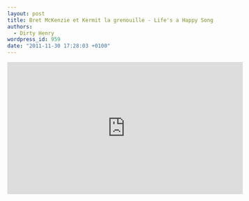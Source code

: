 ```yaml
---
layout: post
title: Bret McKenzie et Kermit la grenouille - Life's a Happy Song
authors:
  - Dirty Henry
wordpress_id: 959
date: "2011-11-30 17:28:03 +0100"
---
```


<iframe width="540" height="304" src="http://www.youtube.com/embed/aDnTo2S2BrA" frameborder="0" allowfullscreen></iframe>
